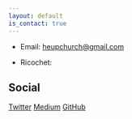 ```yaml
---
layout: default
is_contact: true
---
```


* Email: [heupchurch@gmail.com](mailto:heupchurch@gmail.com)

* Ricochet:

## Social

[Twitter](https://twitter.com/heupchurch)
[Medium](https://medium.com/@h.e.upchurch)
[GitHub](https://github.com/heupchurch)
